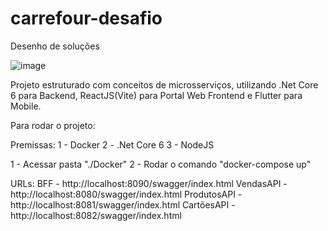 # carrefour-desafio
Desenho de soluções 

![image](https://user-images.githubusercontent.com/13989921/217156801-3998900d-ea92-46c2-b9fa-60d5f050e34f.png)


Projeto estruturado com conceitos de microsserviços, utilizando .Net Core 6 para Backend, ReactJS(Vite) para Portal Web Frontend e Flutter para Mobile.

Para rodar o projeto:

Premissas:
1 - Docker
2 - .Net Core 6
3 - NodeJS

1 - Acessar pasta "./Docker"
2 - Rodar o comando "docker-compose up"

URLs:
BFF - http://localhost:8090/swagger/index.html
VendasAPI - http://localhost:8080/swagger/index.html
ProdutosAPI - http://localhost:8081/swagger/index.html
CartõesAPI - http://localhost:8082/swagger/index.html
